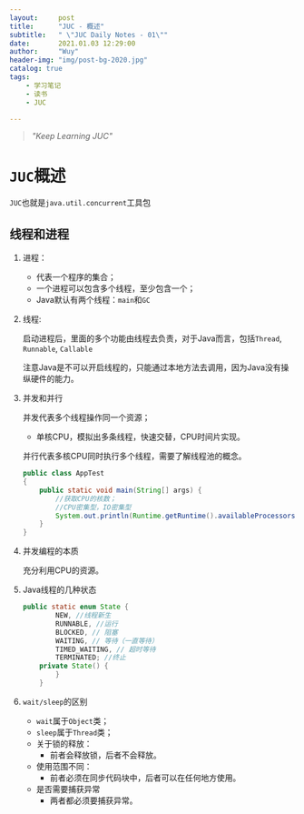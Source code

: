 ```yaml
---
layout:     post
title:      "JUC - 概述"
subtitle:   " \"JUC Daily Notes - 01\""
date:       2021.01.03 12:29:00
author:     "Wuy"
header-img: "img/post-bg-2020.jpg"
catalog: true
tags:
    - 学习笔记
    - 读书
    - JUC

---
```


> *"Keep Learning JUC"*

# `JUC`概述

`JUC`也就是`java.util.concurrent`工具包

## 线程和进程

1. 进程：

   - 代表一个程序的集合；
   - 一个进程可以包含多个线程，至少包含一个；
   - Java默认有两个线程：`main`和`GC`

2. 线程:

   启动进程后，里面的多个功能由线程去负责，对于Java而言，包括`Thread`, `Runnable`, `Callable`

   注意Java是不可以开启线程的，只能通过本地方法去调用，因为Java没有操纵硬件的能力。

3. 并发和并行

   并发代表多个线程操作同一个资源；

   - 单核CPU，模拟出多条线程，快速交替，CPU时间片实现。

   并行代表多核CPU同时执行多个线程，需要了解线程池的概念。

   ```java
   public class AppTest 
   {
       public static void main(String[] args) {
           //获取CPU的核数；
           //CPU密集型，IO密集型
           System.out.println(Runtime.getRuntime().availableProcessors());
       }
   }
   ```

4. 并发编程的本质

   充分利用CPU的资源。

5. Java线程的几种状态

   ```java
   public static enum State {
           NEW, //线程新生
           RUNNABLE, //运行
           BLOCKED, // 阻塞
           WAITING, // 等待（一直等待）
           TIMED_WAITING, // 超时等待
           TERMINATED; //终止
       private State() {
           }
       }
   ```

6. `wait/sleep`的区别

   - `wait`属于`Object`类；
   - `sleep`属于`Thread`类；
   - 关于锁的释放：
     - 前者会释放锁，后者不会释放。
   - 使用范围不同：
     - 前者必须在同步代码块中，后者可以在任何地方使用。
   - 是否需要捕获异常
     - 两者都必须要捕获异常。







































